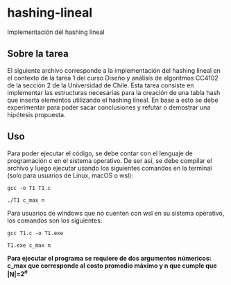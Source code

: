 # hashing-lineal
Implementación del hashing lineal

## Sobre la tarea
El siguiente archivo corresponde a la implementación del hashing lineal en el contexto de la tarea 1 del curso Diseño y análisis de algoritmos CC4102 de la sección 2 de la Universidad de Chile. Esta tarea consiste en implementar las estructuras necesarias para la creación de una tabla hash que inserta elementos utilizando el hashing lineal. En base a esto se debe experimentar para poder sacar conclusiones y refutar o demostrar una hipótesis propuesta.

## Uso
Para poder ejecutar el código, se debe contar con el lenguaje de programación c en el sistema operativo. De ser así, se debe compilar el archivo y luego ejecutar usando los siguientes comandos en la terminal (solo para usuarios de Linux, macOS o wsl):

`gcc -o T1 T1.c`

`./T1 c_max n`

Para usuarios de windows que no cuenten con wsl en su sistema operativo, los comandos son los siguientes:

`gcc T1.c -o T1.exe`

`T1.exe c_max n`

**Para ejecutar el programa se requiere de dos argumentos númericos: c_max que corresponde al costo promedio máximo y n que cumple que |N|=$2^{n}$**
